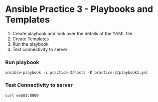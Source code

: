 # Ansible Practice 3 - Playbooks and Templates

1. Create playbook and look over the details of the YAML file
2. Create Templates
3. Run the playbook
4. Test connectivity to server

### Run playbook
``` shell
ansible-playbook -i practice-3/hosts -K practice-3/playbook1.yml
```

### Test Connectivity to server
``` shell
curl web01:8000
```